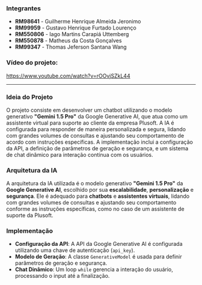 ### Integrantes

- **RM98641** - Guilherme Henrique Almeida Jeronimo  
- **RM99959** - Gustavo Henrique Furtado Lourenço  
- **RM550806** - Iago Martins Carapiá Uttemberg  
- **RM550878** - Matheus da Costa Gonçalves  
- **RM99347** - Thomas Jeferson Santana Wang  

### Vídeo do projeto:
https://www.youtube.com/watch?v=rOOvjSZkL44

---

### Ideia do Projeto

O projeto consiste em desenvolver um chatbot utilizando o modelo generativo **"Gemini 1.5 Pro"** da Google Generative AI, que atua como um assistente virtual para suporte ao cliente da empresa Plusoft. A IA é configurada para responder de maneira personalizada e segura, lidando com grandes volumes de consultas e ajustando seu comportamento de acordo com instruções específicas. A implementação inclui a configuração da API, a definição de parâmetros de geração e segurança, e um sistema de chat dinâmico para interação contínua com os usuários.

### Arquitetura da IA

A arquitetura da IA utilizada é o modelo generativo **"Gemini 1.5 Pro"** da **Google Generative AI**, escolhido por sua **escalabilidade**, **personalização** e **segurança**. Ele é adequado para **chatbots** e **assistentes virtuais**, lidando com grandes volumes de consultas e ajustando seu comportamento conforme as instruções específicas, como no caso de um assistente de suporte da Plusoft.

### Implementação

- **Configuração da API**: A API da Google Generative AI é configurada utilizando uma chave de autenticação (`api_key`).
- **Modelo de Geração**: A classe `GenerativeModel` é usada para definir parâmetros de geração e segurança.
- **Chat Dinâmico**: Um loop `while` gerencia a interação do usuário, processando o input até a finalização.
